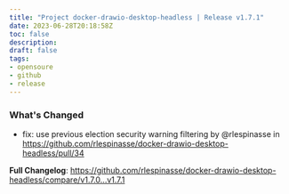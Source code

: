 ```yaml
---
title: "Project docker-drawio-desktop-headless | Release v1.7.1"
date: 2023-06-28T20:18:58Z
toc: false
description: 
draft: false
tags:
- opensoure
- github
- release
---
```

### What's Changed
* fix: use previous election security warning filtering by @rlespinasse in https://github.com/rlespinasse/docker-drawio-desktop-headless/pull/34


**Full Changelog**: https://github.com/rlespinasse/docker-drawio-desktop-headless/compare/v1.7.0...v1.7.1